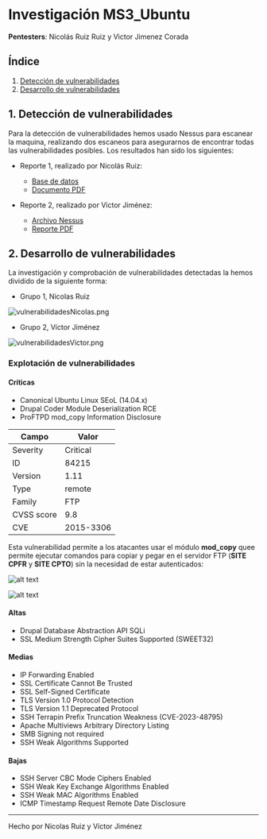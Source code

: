 # Investigación MS3_Ubuntu

**Pentesters**: Nicolás Ruiz Ruiz y Victor Jimenez Corada

## Índice

1. [Detección de vulnerabilidades](#1-detección-de-vulnerabilidades)
2. [Desarrollo de vulnerabilidades](#2-desarrollo-de-vulnerabilidades)

## 1. Detección de vulnerabilidades

Para la detección de vulnerabilidades hemos usado Nessus para escanear la maquina, realizando dos escaneos para asegurarnos de encontrar todas las vulnerabilidades posibles. Los resultados han sido los siguientes:

- Reporte 1, realizado por Nicolás Ruiz:

  - [Base de datos](./metasploit_jmvm55.nessus)
  - [Documento PDF](./metasploit_j2oghf.pdf)

- Reporte 2, realizado por Víctor Jiménez:

  - [Archivo Nessus](./ms3_ubuntu_s9n7be.nessus)
  - [Reporte PDF](./ms3_ubuntu_pg4nxa.pdf)

## 2. Desarrollo de vulnerabilidades

La investigación y comprobación de vulnerabilidades detectadas la hemos dividido de la siguiente forma:

- Grupo 1, Nicolas Ruiz

![vulnerabilidadesNicolas.png](img/vulnerabilidadesNicolas.png)

- Grupo 2, Víctor Jiménez

![vulnerabilidadesVictor.png](img/vulnerabilidadesVictor.png)

### Explotación de vulnerabilidades

#### Críticas

- Canonical Ubuntu Linux SEoL (14.04.x)
- Drupal Coder Module Deserialization RCE
- ProFTPD mod_copy Information Disclosure

| Campo      | Valor     |
|------------|-----------|
| Severity   | Critical  |
| ID         | 84215     |
| Version    | 1.11      |
| Type       | remote    |
| Family     | FTP       |
| CVSS score | 9.8       |
| CVE        | 2015-3306 |

Esta vulnerabilidad permite a los atacantes usar el módulo **mod_copy** quee permite ejecutar comandos para copiar y pegar en el servidor FTP (**SITE CPFR** y **SITE CPTO**) sin la necesidad de estar autenticados:

![alt text](./img/image-1.png)

![alt text](./img/image-2.png)

#### Altas

- Drupal Database Abstraction API SQLi
- SSL Medium Strength Cipher Suites Supported (SWEET32)

#### Medias

- IP Forwarding Enabled
- SSL Certificate Cannot Be Trusted
- SSL Self-Signed Certificate
- TLS Version 1.0 Protocol Detection
- TLS Version 1.1 Deprecated Protocol
- SSH Terrapin Prefix Truncation Weakness (CVE-2023-48795)
- Apache Multiviews Arbitrary Directory Listing
- SMB Signing not required
- SSH Weak Algorithms Supported

#### Bajas

- SSH Server CBC Mode Ciphers Enabled
- SSH Weak Key Exchange Algorithms Enabled
- SSH Weak MAC Algorithms Enabled
- ICMP Timestamp Request Remote Date Disclosure

---

Hecho por Nicolas Ruiz y Víctor Jiménez
